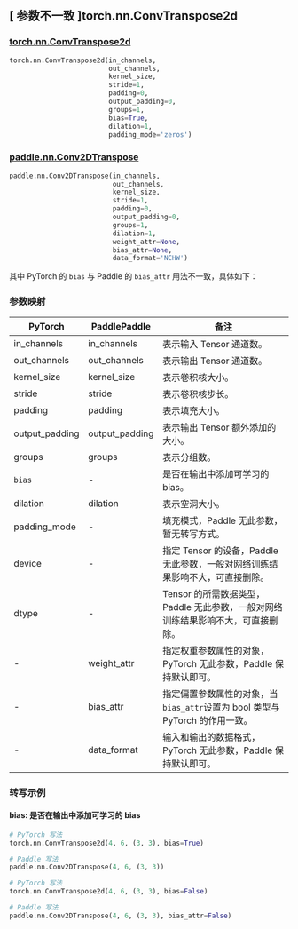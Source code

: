 ## [ 参数不一致 ]torch.nn.ConvTranspose2d
### [torch.nn.ConvTranspose2d](https://pytorch.org/docs/stable/generated/torch.nn.ConvTranspose2d.html?highlight=convtranspose2d#torch.nn.ConvTranspose2d)
```python
torch.nn.ConvTranspose2d(in_channels,
                         out_channels,
                         kernel_size,
                         stride=1,
                         padding=0,
                         output_padding=0,
                         groups=1,
                         bias=True,
                         dilation=1,
                         padding_mode='zeros')
```

### [paddle.nn.Conv2DTranspose](https://www.paddlepaddle.org.cn/documentation/docs/zh/develop/api/paddle/nn/Conv2DTranspose_cn.html#conv2dtranspose)
```python
paddle.nn.Conv2DTranspose(in_channels,
                          out_channels,
                          kernel_size,
                          stride=1,
                          padding=0,
                          output_padding=0,
                          groups=1,
                          dilation=1,
                          weight_attr=None,
                          bias_attr=None,
                          data_format='NCHW')
```

其中 PyTorch 的 `bias` 与 Paddle 的 `bias_attr` 用法不一致，具体如下：
### 参数映射

| PyTorch       | PaddlePaddle | 备注                                                   |
| ------------- | ------------ | ------------------------------------------------------ |
| in_channels          | in_channels            | 表示输入 Tensor 通道数。                           |
| out_channels          | out_channels            | 表示输出 Tensor 通道数。                           |
| kernel_size          | kernel_size            | 表示卷积核大小。                           |
| stride          | stride            | 表示卷积核步长。                           |
| padding          | padding            | 表示填充大小。                           |
| output_padding          | output_padding            | 表示输出 Tensor 额外添加的大小。                           |
| groups          | groups            | 表示分组数。                           |
| `bias`          | -            | 是否在输出中添加可学习的 bias。                             |
| dilation          | dilation            | 表示空洞大小。                           |
| padding_mode  | -            | 填充模式，Paddle 无此参数，暂无转写方式。       |
| device        | -            | 指定 Tensor 的设备，Paddle 无此参数，一般对网络训练结果影响不大，可直接删除。   |
| dtype         | -            | Tensor 的所需数据类型，Paddle 无此参数，一般对网络训练结果影响不大，可直接删除。  |
| -             | weight_attr  | 指定权重参数属性的对象，PyTorch 无此参数，Paddle 保持默认即可。 |
| -             | bias_attr    | 指定偏置参数属性的对象，当`bias_attr`设置为 bool 类型与 PyTorch 的作用一致。 |
| -             | data_format  | 输入和输出的数据格式，PyTorch 无此参数，Paddle 保持默认即可。                                  |


### 转写示例
#### bias: 是否在输出中添加可学习的 bias
```python
# PyTorch 写法
torch.nn.ConvTranspose2d(4, 6, (3, 3), bias=True)

# Paddle 写法
paddle.nn.Conv2DTranspose(4, 6, (3, 3))
```
```python
# PyTorch 写法
torch.nn.ConvTranspose2d(4, 6, (3, 3), bias=False)

# Paddle 写法
paddle.nn.Conv2DTranspose(4, 6, (3, 3), bias_attr=False)
```
